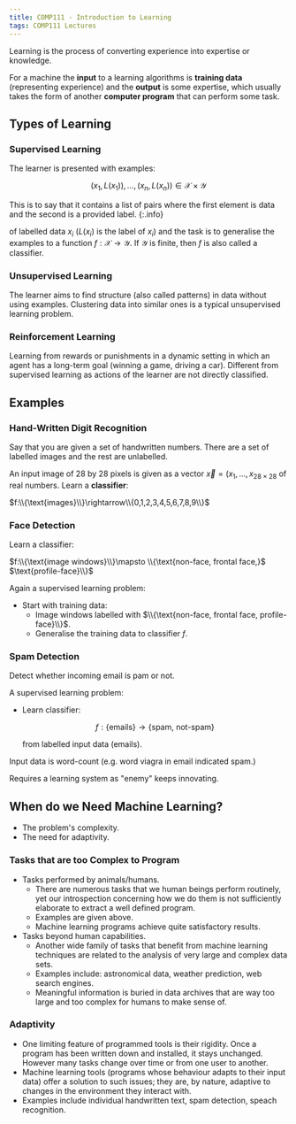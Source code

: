 ```yaml
---
title: COMP111 - Introduction to Learning
tags: COMP111 Lectures
---
```

Learning is the process of converting experience into expertise or knowledge.

For a machine the **input** to a learning algorithms is **training data** (representing experience) and the **output** is some expertise, which usually takes the form of another **computer program** that can perform some task.

## Types of Learning
### Supervised Learning
The learner is presented with examples:

$$(x_1,L(x_1)),\ldots,(x_n,L(x_n))\in \mathcal{X}\times\mathcal{Y}$$

This is to say that it contains a list of pairs where the first element is data and the second is a provided label.
{:.info}

of labelled data $x_i$ $(L(x_i)$ is the label of $x_i$) and the task is to generalise the examples to a function $f:\mathcal{X}\rightarrow\mathcal{Y}$. If $\mathcal{Y}$ is finite, then $f$ is also called a classifier.

### Unsupervised Learning
The learner aims to find structure (also called patterns) in data without using examples. Clustering data into similar ones is a typical unsupervised learning problem.

### Reinforcement Learning
Learning from rewards or punishments in a dynamic setting in which an agent has a long-term goal (winning a game, driving a car). Different from supervised learning as actions of the learner are not directly classified.

## Examples
### Hand-Written Digit Recognition
Say that you are given a set of handwritten numbers. There are a set of labelled images and the rest are unlabelled.

An input image of 28 by 28 pixels is given as a vector $\vec x=(x_1,\ldots,x_{28\times28}$ of real numbers. Learn a **classifier**:

$f:\\{\text{images}\\}\rightarrow\\{0,1,2,3,4,5,6,7,8,9\\}$

### Face Detection
Learn a classifier:

$f:\\{\text{image windows}\\}\mapsto \\{\text{non-face, frontal face,}$ $\text{profile-face}\\}$

Again a supervised learning problem:

* Start with training data:
	* Image windows labelled with $\\{\text{non-face, frontal face, profile-face}\\}$.
	* Generalise the training data to classifier $f$.

### Spam Detection
Detect whether incoming email is pam or not.

A supervised learning problem: 

* Learn classifier:

	$$f:\{\text{emails}\}\rightarrow\{\text{spam, not-spam}\}$$

	from labelled input data (emails).
	
Input data is word-count (e.g. word viagra in email indicated spam.)

Requires a learning system as "enemy" keeps innovating.

## When do we Need Machine Learning?

* The problem's complexity.
* The need for adaptivity.

### Tasks that are too Complex to Program

* Tasks performed by animals/humans.
	* There are numerous tasks that we human beings perform routinely, yet our introspection concerning how we do them is not sufficiently elaborate to extract a well defined program.
	* Examples are given above.
	* Machine learning programs achieve quite satisfactory results.
* Tasks beyond human capabilities.
	* Another wide family of tasks that benefit from machine learning techniques are related to the analysis of very large and complex data sets.
	* Examples include: astronomical data, weather prediction, web search engines.
	* Meaningful information is buried in data archives that are way too large and too complex for humans to make sense of.
	
### Adaptivity

* One limiting feature of programmed tools is their rigidity. Once a program has been written down and installed, it stays unchanged. However many tasks change over time or from one user to another.
* Machine learning tools (programs whose behaviour adapts to their input data) offer a solution to such issues; they are, by nature, adaptive to changes in the environment they interact with.
* Examples include individual handwritten text, spam detection, speach recognition.
